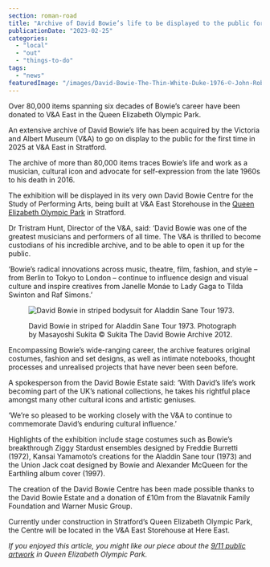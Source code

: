 ```yaml
---
section: roman-road
title: "Archive of David Bowie’s life to be displayed to the public for the first time at V&amp;A East"
publicationDate: "2023-02-25"
categories: 
  - "local"
  - "out"
  - "things-to-do"
tags: 
  - "news"
featuredImage: "/images/David-Bowie-The-Thin-White-Duke-1976-©-John-Robert-Rowlands.jpg"
---
```


Over 80,000 items spanning six decades of Bowie’s career have been donated to V&A East in the Queen Elizabeth Olympic Park.

An extensive archive of David Bowie’s life has been acquired by the Victoria and Albert Museum (V&A) to go on display to the public for the first time in 2025 at V&A East in Stratford. 

The archive of more than 80,000 items traces Bowie’s life and work as a musician, cultural icon and advocate for self-expression from the late 1960s to his death in 2016. 

The exhibition will be displayed in its very own David Bowie Centre for the Study of Performing Arts, being built at V&A East Storehouse in the [Queen Elizabeth Olympic Park](https://romanroadlondon.com/phil-verney-photos-the-orbit-queen-elizabeth-olympic-park/) in Stratford.

Dr Tristram Hunt, Director of the V&A, said: ‘David Bowie was one of the greatest musicians and performers of all time. The V&A is thrilled to become custodians of his incredible archive, and to be able to open it up for the public.

‘Bowie’s radical innovations across music, theatre, film, fashion, and style – from Berlin to Tokyo to London – continue to influence design and visual culture and inspire creatives from Janelle Monáe to Lady Gaga to Tilda Swinton and Raf Simons.’

<figure>

![David Bowie in striped bodysuit for Aladdin Sane Tour 1973.](/images/David-Bowie-Striped-bodysuit-for-Aladdin-Sane-tour-1973-Design-by-Kansai-Yamamoto-Photograph-by-Masayoshi-Sukita-©-Sukita-The-David-Bowie-Archive-2012.jpg)

<figcaption>

David Bowie in striped for Aladdin Sane Tour 1973. Photograph by Masayoshi Sukita © Sukita The David Bowie Archive 2012.

</figcaption>

</figure>

Encompassing Bowie’s wide-ranging career, the archive features original costumes, fashion and set designs, as well as intimate notebooks, thought processes and unrealised projects that have never been seen before. 

A spokesperson from the David Bowie Estate said: ‘With David’s life’s work becoming part of the UK’s national collections, he takes his rightful place amongst many other cultural icons and artistic geniuses.

‘We’re so pleased to be working closely with the V&A to continue to commemorate David’s enduring cultural influence.’

Highlights of the exhibition include stage costumes such as Bowie’s breakthrough Ziggy Stardust ensembles designed by Freddie Burretti (1972), Kansai Yamamoto’s creations for the Aladdin Sane tour (1973) and the Union Jack coat designed by Bowie and Alexander McQueen for the Earthling album cover (1997).

The creation of the David Bowie Centre has been made possible thanks to the David Bowie Estate and a donation of £10m from the Blavatnik Family Foundation and Warner Music Group.

Currently under construction in Stratford’s Queen Elizabeth Olympic Park, the Centre will be located in the V&A East Storehouse at Here East. 

_If you enjoyed this article, you might like our piece about the_ [_9/11 public artwork_](https://romanroadlondon.com/9-11-memorial-queen-elizabeth-olympic-park/) _in Queen Elizabeth Olympic Park._

